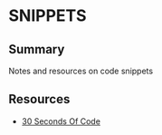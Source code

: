 # SNIPPETS

## Summary

Notes and resources on code snippets

## Resources

- [30 Seconds Of Code](https://www.30secondsofcode.org/)
